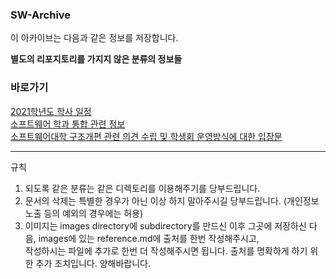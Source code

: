 ### SW-Archive
이 아카이브는 다음과 같은 정보를 저장합니다.

**별도의 리포지토리를 가지지 않은 분류의 정보들**

### 바로가기

[2021학년도 학사 일정](Year%20Schedule/2021학년도_학사일정표_수정.pdf)    
[소프트웨어 학과 통합 관련 정보](https://github.com/SKKU-SWForum/SW-Archive/blob/main/SW_%ED%86%B5%ED%95%A9%EA%B4%80%EB%A0%A8%EC%A0%95%EB%B3%B4.md)    
[소프트웨어대학 구조개편 관련 의견 수립 및 학생회 운영방식에 대한 입장문](Course%20Information/%uD559%uACFC%uD1B5%uD569%uAD00%uB828_%uC785%uC7A5%uBB38.md)
* * *

규칙

1. 되도록 같은 분류는 같은 디렉토리를 이용해주기를 당부드립니다.
2. 문서의 삭제는 특별한 경우가 아닌 이상 하지 말아주시길 당부드립니다. (개인정보 노출 등의 예외의 경우에는 허용)
3. 이미지는 images directory에 subdirectory를 만드신 이후 그곳에 저장하신 다음, images에 있는 reference.md에 출처를 한번 작성해주시고,    
   작성하시는 파일에 추가로 한번 더 작성해주시면 됩니다. 출처를 명확하게 하기 위한 추가 조치입니다. 양해바랍니다.